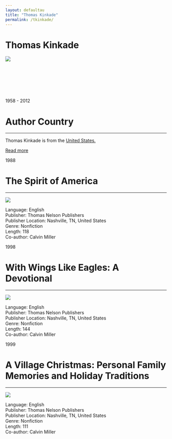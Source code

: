 ```yaml
---
layout: defaultau
title: "Thomas Kinkade"
permalink: /tkinkade/
---
```

<!-- partial:index.partial.html -->
<div class="content">
    <h1>Thomas Kinkade</h1>
    <div class="quote">
        <div><img src="https://patch.com/img/cdn/users/98479/2012/05/raw/13cf567e089381246a2b20f47460cc57.jpg" class="logo"></div>
    </div>
    <div class="timeline">
        <div style="padding-bottom:100px;"></div>
        <div class="block">
            <div class="date right"><p class="right">1958 - 2012</p></div>
            <div class="dot"></div>
            <div class="left first">
            <div class="author_country">
                <h1>Author Country</h1><hr>
          <div class="aclocation">  <p>Thomas Kinkade is from the <a href="{{ site.baseurl }}/1/"> United States.</a></p></div>
                <div class="acreadmore"><a href="#" target="_blank">Read more</a></div>
            </div>
            </div>
        </div>
        <div class="block">
            <div class="date left"><p class="left">1988</p></div>
            <div class="dot"></div>
            <div class="right hide">
                <h1>The Spirit of America</h1><hr>
                <p><img src="https://images-na.ssl-images-amazon.com/images/I/6195NZA43JL._SY473_BO1,204,203,200_.jpg"></p>
                <p>
                Language: English<br>
                Publisher: Thomas Nelson Publishers<br>
                Publisher Location: Nashville, TN, United States<br>
                Genre: Nonfiction<br>
                Length: 118<br>
                Co-author: Calvin Miller<br>
                </p>
            </div>
        </div>
        <div class="block">
            <div class="date right"><p class="right">1998</p></div>
            <div class="dot"></div>
            <div class="left hide">
                <h1>With Wings Like Eagles: A Devotional </h1><hr>
                <p><img src="https://images-na.ssl-images-amazon.com/images/I/51YPA1VJJ6L.jpg"></p>
                <p>
                Language: English<br>
                Publisher: Thomas Nelson Publishers<br>
                Publisher Location: Nashville, TN, United States<br>
                Genre: Nonfiction<br>
                Length: 144<br>
                Co-author: Calvin Miller<br>
                </p>
            </div>
        </div>
        <div class="block">
            <div class="date left"><p class="left">1999</p></div>
            <div class="dot"></div>
            <div class="right hide">
                <h1>A Village Christmas: Personal Family Memories and Holiday Traditions</h1><hr>
                <p><img src="https://images-na.ssl-images-amazon.com/images/I/61MBDA6H0PL._SY387_BO1,204,203,200_.jpg"></p>
                <p>Language: English<br>
                Publisher: Thomas Nelson Publishers<br>
                Publisher Location: Nashville, TN, United States<br>
                Genre: Nonfiction<br>
                Length: 111<br>
                Co-author: Calvin Miller<br>
                </p>
            </div>
  <!-- partial -->
<script src='https://cdnjs.cloudflare.com/ajax/libs/jquery/3.1.1/jquery.min.js'></script><script  src="{{ site.baseurl }}/assets/js/authorscript.js"></script>